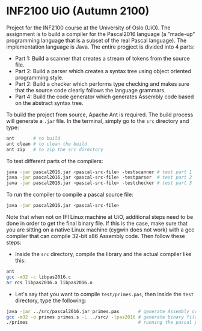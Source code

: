 # INF2100 UiO (Autumn 2100)

Project for the INF2100 course at the University of Oslo (UiO). The assignment 
is to build a compiler for the Pascal2016 language (a "made-up" programming 
language that is a subset of the real Pascal language). The implementation 
language is Java. The entire progject is divided into 4 parts:
- Part 1: Build a scanner that creates a stream of tokens from the source file.
- Part 2: Build a parser which creates a syntax tree using object oriented programming style.
- Part 2: Build a checker which performs type checking and makes sure that the source code clearly follows the language grammars.
- Part 4: Build the code generator which generates Assembly code based on the abstract syntax tree.

To build the project from source, Apache Ant is required. The build process will
generate a `.jar` file. In the terminal, simply go to the `src` directory and type:
```bash
ant       # to build
ant clean # to clean the build
ant zip   # to zip the src directory
```

To test different parts of the compilers:
```bash
java -jar pascal2016.jar <pascal-src-file> -testscanner # test part 1
java -jar pascal2016.jar <pascal-src-file> -testparser  # test part 2
java -jar pascal2016.jar <pascal-src-file> -testchecker # test part 3
```

To run the compiler to compile a pascal source file:
```bash
java -jar pascal2016.jar <pascal-src-file>
```

Note that when not on IFI Linux machine at UiO, additional steps need to be done
in order to get the final binary file. If this is the case, make sure that you 
are sitting on a native Linux machine (cygwin does not work) with a gcc compiler
that can compile 32-bit x86 Assembly code. Then follow these steps:

- Inside the `src` directory, compile the library and the actual compiler like this:
```bash
ant
gcc -m32 -c libpas2016.c
ar rcs libpas2016.a libpas2016.o
```
	
- Let's say that you want to compile `test/primes.pas`, then inside the `test` 
directory, type the following:
```bash
java -jar ../src/pascal2016.jar primes.pas       # generate Assembly code
gcc -m32 -o primes primes.s -L ../src/ -lpas2016 # generate binary file
./primes                                         # running the pascal program
```